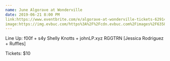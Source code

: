 ```yaml
---
name: June Algorave at Wonderville
date: 2019-06-21 8:00 PM
link:https://www.eventbrite.com/e/algorave-at-wonderville-tickets-62914981403#
image:https://img.evbuc.com/https%3A%2F%2Fcdn.evbuc.com%2Fimages%2F63580566%2F26635066419%2F1%2Foriginal.20190607-211608?w=800&auto=compress&rect=0%2C60%2C1920%2C960&s=4322633f9563b0e5432e3f8ee11b44c2
---
```


Line Up:
f00f + s4y
Shelly Knotts + johnLP.xyz
RGGTRN [Jessica Rodriguez + Ruffles]

Tickets: $10
